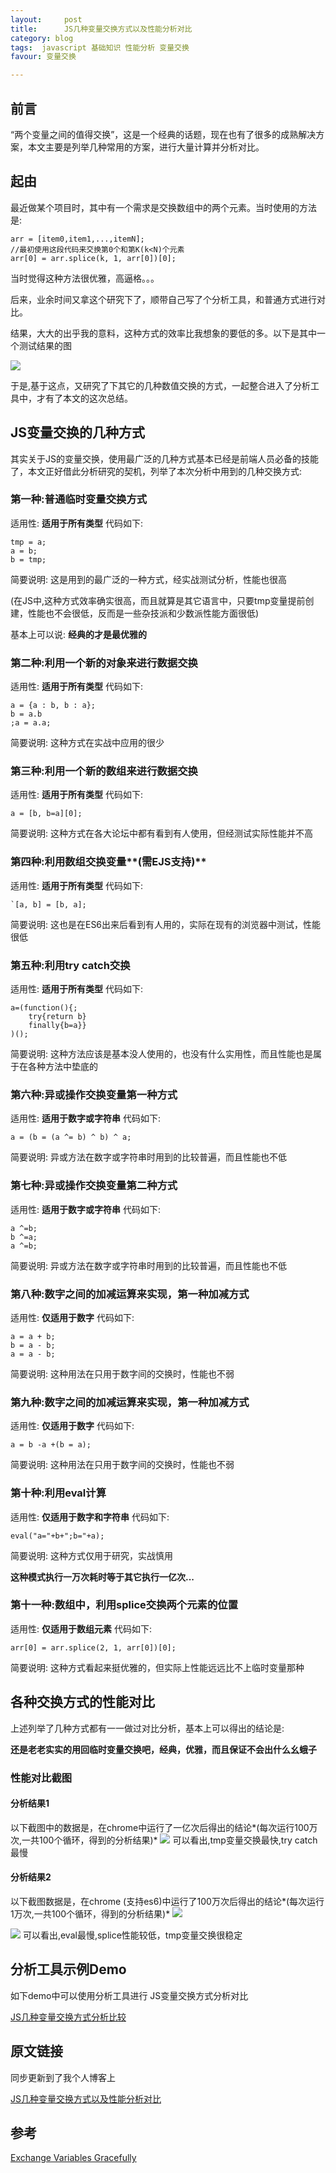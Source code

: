 ```yaml
---
layout:     post
title:      JS几种变量交换方式以及性能分析对比
category: blog
tags:  javascript 基础知识 性能分析 变量交换
favour: 变量交换

---
```


## 前言
“两个变量之间的值得交换”，这是一个经典的话题，现在也有了很多的成熟解决方案，本文主要是列举几种常用的方案，进行大量计算并分析对比。

## 起由
最近做某个项目时，其中有一个需求是交换数组中的两个元素。当时使用的方法是:

```
arr = [item0,item1,...,itemN];
//最初使用这段代码来交换第0个和第K(k<N)个元素
arr[0] = arr.splice(k, 1, arr[0])[0];
```
当时觉得这种方法很优雅，高逼格。。。

后来，业余时间又拿这个研究下了，顺带自己写了个分析工具，和普通方式进行对比。

结果，大大的出乎我的意料，这种方式的效率比我想象的要低的多。以下是其中一个测试结果的图

![](https://dailc.github.io/jsPerformanceAnalysis/staticresource/performanceAnalysis/demo_js_performanceAnalysis_jsexchangevalue_3.png)

于是,基于这点，又研究了下其它的几种数值交换的方式，一起整合进入了分析工具中，才有了本文的这次总结。

## JS变量交换的几种方式
其实关于JS的变量交换，使用最广泛的几种方式基本已经是前端人员必备的技能了，本文正好借此分析研究的契机，列举了本次分析中用到的几种交换方式:

### 第一种:普通临时变量交换方式
适用性: **适用于所有类型**
代码如下:

``` 
tmp = a;
a = b;
b = tmp; 
```
简要说明:
这是用到的最广泛的一种方式，经实战测试分析，性能也很高

(在JS中,这种方式效率确实很高，而且就算是其它语言中，只要tmp变量提前创建，性能也不会很低，反而是一些杂技派和少数派性能方面很低)

基本上可以说: **经典的才是最优雅的**

### 第二种:利用一个新的对象来进行数据交换
适用性: **适用于所有类型**
代码如下:

```
a = {a : b, b : a};
b = a.b
;a = a.a;
```
简要说明:
这种方式在实战中应用的很少

### 第三种:利用一个新的数组来进行数据交换
适用性: **适用于所有类型**
代码如下:

```
a = [b, b=a][0];
```
简要说明:
这种方式在各大论坛中都有看到有人使用，但经测试实际性能并不高

### 第四种:利用数组交换变量**(需EJS支持)**
适用性: **适用于所有类型**
代码如下:

```
`[a, b] = [b, a];
```
简要说明:
这也是在ES6出来后看到有人用的，实际在现有的浏览器中测试，性能很低

### 第五种:利用try catch交换
适用性: **适用于所有类型**
代码如下:

```
a=(function(){;
    try{return b}
    finally{b=a}}
)();
```
简要说明:
这种方法应该是基本没人使用的，也没有什么实用性，而且性能也是属于在各种方法中垫底的

### 第六种:异或操作交换变量第一种方式
适用性: **适用于数字或字符串**
代码如下:

```
a = (b = (a ^= b) ^ b) ^ a;
```
简要说明:
异或方法在数字或字符串时用到的比较普遍，而且性能也不低

### 第七种:异或操作交换变量第二种方式
适用性: **适用于数字或字符串**
代码如下:

```
a ^=b;
b ^=a;
a ^=b;
```
简要说明:
异或方法在数字或字符串时用到的比较普遍，而且性能也不低

### 第八种:数字之间的加减运算来实现，第一种加减方式
适用性: **仅适用于数字**
代码如下:

```
a = a + b;
b = a - b; 
a = a - b; 
```
简要说明:
这种用法在只用于数字间的交换时，性能也不弱

### 第九种:数字之间的加减运算来实现，第一种加减方式
适用性: **仅适用于数字**
代码如下:

```
a = b -a +(b = a);
```
简要说明:
这种用法在只用于数字间的交换时，性能也不弱

### 第十种:利用eval计算
适用性: **仅适用于数字和字符串**
代码如下:

```
eval("a="+b+";b="+a);
```
简要说明:
这种方式仅用于研究，实战慎用

**这种模式执行一万次耗时等于其它执行一亿次...**

### 第十一种:数组中，利用splice交换两个元素的位置
适用性: **仅适用于数组元素**
代码如下:

```
arr[0] = arr.splice(2, 1, arr[0])[0];
```
简要说明:
这种方式看起来挺优雅的，但实际上性能远远比不上临时变量那种

## 各种交换方式的性能对比
上述列举了几种方式都有一一做过对比分析，基本上可以得出的结论是: 

**还是老老实实的用回临时变量交换吧，经典，优雅，而且保证不会出什么幺蛾子**

### 性能对比截图

#### 分析结果1
以下截图中的数据是，在chrome中运行了一亿次后得出的结论*(每次运行100万次,一共100个循环，得到的分析结果)*
![](https://dailc.github.io/jsPerformanceAnalysis/staticresource/performanceAnalysis/demo_js_performanceAnalysis_jsexchangevalue_4.png)
可以看出,tmp变量交换最快,try catch最慢

#### 分析结果2
以下截图数据是，在chrome (支持es6)中运行了100万次后得出的结论*(每次运行1万次,一共100个循环，得到的分析结果)*
![](https://dailc.github.io/jsPerformanceAnalysis/staticresource/performanceAnalysis/demo_js_performanceAnalysis_jsexchangevalue_5.png)

![](https://dailc.github.io/jsPerformanceAnalysis/staticresource/performanceAnalysis/demo_js_performanceAnalysis_jsexchangevalue_3.png)
可以看出,eval最慢,splice性能较低，tmp变量交换很稳定

## 分析工具示例Demo
如下demo中可以使用分析工具进行 JS变量交换方式分析对比

[JS几种变量交换方式分析比较](https://dailc.github.io/jsPerformanceAnalysis/html/performanceAnalysis/demo_performanceAnalysis_jsexchangevalue.html)

## 原文链接
同步更新到了我个人博客上

[JS几种变量交换方式以及性能分析对比](https://dailc.github.io/2016/11/21/baseKnowlenge_javascript_exchangeValue.html)

## 参考 
[Exchange Variables Gracefully](https://jsperf.com/exchange-variables-gracefully/2)